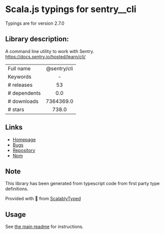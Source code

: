 
# Scala.js typings for sentry__cli

Typings are for version 2.7.0

## Library description:
A command line utility to work with Sentry. https://docs.sentry.io/hosted/learn/cli/

|                    |                 |
| ------------------ | :-------------: |
| Full name          | @sentry/cli |
| Keywords           | - |
| # releases         | 53 |
| # dependents       | 0.0 |
| # downloads        | 7364369.0 |
| # stars            | 738.0 |

## Links
- [Homepage](https://docs.sentry.io/hosted/learn/cli/)
- [Bugs](https://github.com/getsentry/sentry-cli/issues)
- [Repository](https://github.com/getsentry/sentry-cli)
- [Npm](https://www.npmjs.com/package/%40sentry%2Fcli)
    


## Note
This library has been generated from typescript code from first party type definitions.

Provided with :purple_heart: from [ScalablyTyped](https://github.com/oyvindberg/ScalablyTyped)

## Usage
See [the main readme](../../readme.md) for instructions.


